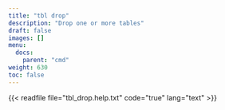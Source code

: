 ```yaml
---
title: "tbl drop"
description: "Drop one or more tables"
draft: false
images: []
menu:
  docs:
    parent: "cmd"
weight: 630
toc: false
---
```


{{< readfile file="tbl_drop.help.txt" code="true" lang="text" >}}
